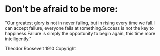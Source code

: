 <html>
<head>
  <meta charset="utf-8">
  <title>HTML Entities</title>
</head>
<body>
<h1>Don't be afraid to be <then a 100% success & >more:</h1>
<p>
  "Our greatest glory is not in never falling, but in rising every time we fall.I can accept failure, everyone fails at something.Success is not the key to happiness.Failure is simply the opportunity to begin again, this time more intelligently."  
</p>
<p>Theodor Roosevelt 1910 Copyright</p>
</body>
</html> 

